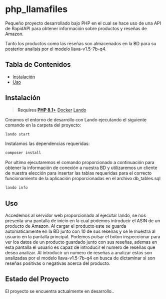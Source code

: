 # php_llamafiles

Pequeño proyecto desarrollado bajo PHP en el cual se hace uso de una API de RapidAPI para obtener información sobre productos y reseñas de Amazon.

Tanto los productos como las reseñas son almacenados en la BD para su posterior analisis por el modelo llava-v1.5-7b-q4.


## Tabla de Contenidos

- [Instalación](#instalación)
- [Uso](#uso)

## Instalación

> **Requires [PHP 8.1+](https://php.net/releases/)**
> [Docker](https://docs.docker.com/get-docker/)
> [Lando](https://docs.lando.dev/install)

Creamos el entorno de desarrollo con Lando ejecutando el siguiente comando en la carpeta del proyecto:
```bash
lando start
```

Instalamos las dependencias requeridas:
```bash
composer install
```

Por ultimo ejecutaremos el comando proporcionado a continuación para obtener la información de conexión a nuestra BD y utilizaremos un cliente de nuestra elección para insertar las tablas requeridas para el correcto funcionamiento de la aplicación proporcionadas en el archivo db_tables.sql
```bash
lando info
```

## Uso

Accedemos al servidor web proporcionado al ejecutar lando, se nos presenta una pantalla de inicio en la cual podemos introducir el ASIN de un producto de Amazon.
Al cargar el producto este se guarda automaticamente en la BD junto con 10 de sus reseñas y se le muestra al usuario en la pantalla principal.
Podemos pulsar el boton inspeccionar para ver los datos de un producto guardado junto con sus reseñas, ademas en esta pantalla el usuario es capaz de introducir el numero de reseñas que desea analizar.
Al introducir un numero de reseñas a analizar estas son analizadas por el modelo llava-v1.5-7b-q4 en busca de dictaminar si son reseñas positivas o negativas acerca del producto.

## Estado del Proyecto

El proyecto se encuentra actualmente en desarrollo..
